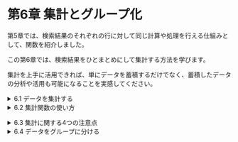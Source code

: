 # 第6章 集計とグループ化
第5章では、検索結果のそれぞれの行に対して同じ計算や処理を行える仕組みとして、関数を紹介しました。

この第6章では、検索結果をひとまとめにして集計する方法を学びます。

集計を上手に活用できれば、単にデータを蓄積するだけでなく、蓄積したデータの分析や活用も可能になることを実感してください。

<details><summary>6.1 データを集計する</summary>

### 6.1.1 集計関数とは
集計処理は、次のようなSQL文で簡単に実現できます。
- リスト 6-1 出金額を集計する

```sql
SELECT SUM(出金額) AS 出金額の合計
  FROM 家計簿
```

| 出金額の合計 |
| --- |
| 15740 |

このSQL文で利用されている「SUM」は、検索結果のデータを集計する**集計関数**の1つです。ほかにも、最大値や平均値などを算出する集計関数も存在します。集計関数を使うと、SELECT文による検索結果が集計された形で出力されるようになります。

### 6.1.2 集計関数の特徴
集計関数は、集計の対象となったすべての行に対して1回だけ計算を行い、1つの答えを出します。必然的に、結果表は必ず1行になります。
- **集計関数の特徴**
    - 検索対象の全行をひとまとめに扱い、1回だけ集計処理を行う。
    - 集計関数の結果は、必ず1行になる。</details>


<details><summary>6.2 集計関数の使い方</summary>

### 6.2.1 代表的な集計関数
通常の関数と同様に、DBMS製品によって利用できる集計関数は異なります。しかしほとんどの製品に共通して利用可能なものが、5つの集計関数です。
- 代表的な集計関数

| 分類 | 関数名 | 説明 |
| --- | --- | --- |
| 集計 | SUM | 各行の値の合計を求める |
| 集計 | MAX | 各行の値の最大値を求める |
| 集計 | MIN | 各行の値の最小値を求める |
| 集計 | AVG | 各行の値の平均値を求める |
| 計数 | COUNT | 行数をカウントする |

5つの関数のうち、COUNT関数だけは他の4つと少し特性が異なります。

### 6.2.2 合計、最大、最小、平均を求める
検索結果のある列に対して、合計、最大値、最小値、平均値を求めたい場合、SUM(サム),MAX(マックス),MIN(ミニマム),AVG(アベレージ)関数を利用します。
- 合計、最大値、最小値、平均値を求める集計関数
    
    ```sql
    SUM(列) → 合計
    MAX(列) → 最大値
    MIN(列) → 最小値
    AVG(列) → 平均値
    ```
    
    これらの関数には引数として1つの列名を渡します。また、列名だけではなく「SUM(出金額 * 1.08)」のように、列名を含む式を指定することも可能です。
    
- リスト 6-2 さまざま集計をする
    
    ```sql
    SELECT
        SUM(出金額) AS 合計出金額,
        AVG(出金額) AS 平均出金額,
        MAX(出金額) AS 最も大きな散財,
        MIN(出金額) AS 最も少額の支払い
      FROM 家計簿
    ```
    
    | 合計出金額 | 平均出金額 | 最も大きな散財 | 最も少額の支払い |
    | --- | --- | --- | --- |
    | 15740 | 3148 | 7560 | 0 |

### 6.2.3 検索結果の行数を求める
COUNT関数は、検索結果の行数を教えてくれる集計関数です。この関数には2つの記述方法があります。
- 行数を数える集計関数
    
    ```sql
    COUNT(*)　→ 検索結果の行数
    COUNT(列) → 検索結果の指定列に関する行数
    ```
    
    単純に検索結果の行数を得るには、COUNT(*)という記述が便利です。COUNT関数はあくまでも該当した行数を取得する関数であり、検索結果の値自体が何であるかは問いません。
    
- リスト 6-3 食費の行数を数える
    
    ```sql
    SELECT COUNT(*) AS 食費の行数
      FROM 家計簿
     WHERE 費目 = '食費'
    ```
    
    | 食費の行数 |
    | --- |
    | 1 |
    
    COUNT(*)とCOUNT(列)は、ほぼ同様の動きをしますが、NULLの取り扱いが異なります。
- COUNT(*)とCOUNT(列)の違い
    - COUNT(*)は、単純に行数をカウントする(NULLの行も含める)。
    - COUNT(列)は、指定列の値がNULLである行を無視してカウントする。
- 重複した値を除いた集計
    
    AVG,SUM,COUNTの各関数では、「DISTINCT」を指定することによって、その列で重複している値を除いた状態で集計が行われます。
    
    ```sql
    SELECT COUNT(DISTINCT 費目) FROM 家計簿
    ```
    
    上記のSQL文では、家計簿テーブルに登録されている費目の種類数をカウントすることができます。</details>


<details><summary>6.3 集計に関する4つの注意点</summary>

### 6.3.1 SELECT文でしか利用できない
    
集計関数は、「SELECT文の選択列リスト部分」やORDER BY 句、HAVING 句の中で利用します。WHERE 句の中では利用できません。
    
| SELECT | 列名… ○(記述可能) | FROM テーブル名 × | WHERE ~ × | その他、修飾 △(ORDER BY句またはHAVING句でのみ記述可能) |
| --- | --- | --- | --- | --- |
    
また、「検索結果」に対して集計を行うための道具である集計関数は、UPDATE文、INSERT文、DELETE文で利用することはできません。
    
- 集計関数が記述できる場所
        
集計関数は、SELECT文の選択列リストかORDER BY句、HAVING句にのみ記述できる。
        
### 6.3.2 結果表がデコボコになってはならない
- リスト 6-4 日付と出金額合計を取得するつもりのSELECT文

    ```sql
    SELECT 日付, SUM(出金額) AS 出金額計 FROM 家計簿
    ```

    このSELECT文の結果表が、「日付」と「出金額計」という2つの列を持つことは明らかでしょう。しかし、行数については困ったことになります。

    - 日付の列　　　　→　通常の検索なので、複数行になるはず。
    - 出金額計の列　　→　集計関数の結果なので、1行になるはず。

    列ごとに行数が異なるため、表の形がデコボコになる。しかしデータベースでは、「デコボコ型」の結果表はそもそも認められていません。結果表は、常に列ごとの行数が一致するn行m列の長方形型でなければならないのです。もし結果表がデコボコ型になるようなSQL文を実行すると、実際にはエラーになります。
        
- SQLの結果表
    - 結果表は必ず長方形型になる。
    - 結果表がデコボコになるようなSQL文は実行できない(一部のDBMS製品ではNULLを補うなどして動作するものもあるが、非推奨)。

### 6.3.3 引数に許される型が異なる
    
紹介した5つの集計関数は、いずれも1つの列を引数として受け取り、集計を行います。しかし、引数にどのような方の列を指定できるかは、関数によって異なります。

- 集計関数に渡す引数の型と戻り値

| 関数名 | 数値型 | 文字列型 | 日付型 |
| --- | --- | --- | --- |
| SUM | 各数値の合計 | × | × |
| MAX | 各数値の最大 | 並び替えて最後の文字列 | 最も新しい日付 |
| MIN | 各数値の最小 | 並び替えて最初の文字列 | 最も古い日付 |
| AVG | 各数値の平均 | × | × |
| COUNT | 行数 | 行数 | 行数 |

文字列に対してMAX関数やMIN関数を用いた場合、DBMSが定める照合順序(文字コード順、アルファベット順など)で並べ替え、その最初や最後となる文字列が結果として得られます。
    
### 6.3.4 NULLの取り扱い
    
NULLを含む計算や比較は、基本的に結果もNULLとなることは第3章で紹介しました。しかし、集計関数の場合はそれぞれ取り扱いが異なります。

- 集計関数におけるNULLの取り扱い

| 集計関数 | 集計時のNULLの扱い | 全行がNULLの場合の集計結果 |
| --- | --- | --- |
| SUM | 無視(NULLは集計に影響を与えない) | NULL |
| MAX | 無視(NULLは集計に影響を与えない) | NULL |
| MIN | 無視(NULLは集計に影響を与えない) | NULL |
| AVG | 無視(NULLは集計に影響を与えない) | NULL |
| COUNT 列名指定 | 無視(NULLは集計に影響を与えない) | 0 |
| COUNT * 指定 | NULLを含んでカウントする | 該当行数 |

尚、NULLを0に読み替えて集計をしたい場合は、第5章で紹介したCOALESCE関数を使うと良いでしょう。

- リスト6-5 NULLをゼロとして平均を求める

```sql
/* NULLをゼロに変換した上で平均するサンプル */
SELECT AVG(COALESCE(出金額, 0)) AS 出金額の平均
  FROM 家計簿
```

| 出金額の平均 |
| --- |
| 3148.000000000000000000 |

</details>


<details><summary>6.4 データをグループに分ける</summary>

### 6.4.1 グループ別の集計
集計関数を用いると、検索結果をひとまとまりとして集計し、1つの結果を得ることができました。特に、どんなに多くの行を持つテーブルに対しても、集計を行って得られる結果表は1行になるのが特徴でした。

たとえば、「SELECT SUM(出金額) AS 出金額の合計 FROM 家計簿」というSQL文を使えば、次のような結果が簡単に得られました。

| 出金額の合計 |
| --- |
| 15740 |

しかし、これでは家計簿テーブルのすべての行を合計してしまいます。家計の見直しのためには、次のような「費目別の出金額集計表」を得られれば便利です。どうすればよいのでしょうか？

| 費目 | 費目別の出金額合計 |
| --- | --- |
| 食費 | 380 |
| 給料 | 0 |
| 教養娯楽費 | 2800 |
| 交際費 | 5000 |
| 水道光熱費 | 7560 |

「食費」や「給料」などのここの費目についてWHERE句で絞り込んで集計を繰り返す方法もあります。
- リスト6-6 SQL文をいくつも実行して、各費目の集計結果を得る方法

```sql
SELECT '食費' AS 費目, SUM(出金額) AS 費目別の出金額の合計
  FROM 家計簿
 WHERE 費目 = '食費';   /* ⇒ 「食費」「380」 */

SELECT '給料' AS 費目, SUM(出金額) AS 費目別の出金額の合計
  FROM 家計簿
 WHERE 費目 = '給料';   /* ⇒ 「給料」「0」 */

SELECT '教養娯楽費' AS 費目, SUM(出金額) AS 費目別の出金額の合計
  FROM 家計簿
 WHERE 費目 = '教養娯楽費';   /* ⇒ 「教養娯楽費」「2800」 */
```

### 6.4.2 グループ化
SQLには集計に先立って、指定した基準で検索結果をいくつかのまとまりに分けるグループ化と呼ばれる機能が備わっています。集計はグループごとに行われ、グループごとの集計結果が結果表の形で得られます。

たとえば、「費目別の出金額集計表(p183)」を得るには、家計簿テーブルの各行を「費目」列の内容で分類し、分類した費目ごとに出金額の合計を求めれば良いのです。
- リスト6-7 費目でグループ化してそれぞれの合計を求める

```sql
SELECT 費目, SUM(出金額) AS 費目別の出金額合計
  FROM 家計簿
 GROUP BY 費目 --費目列でグループ化する
```

- グループ化して集計する基本構文

```sql
SELECT グループ化の基準列名..., 集計関数
  FROM テーブル名
(WHERE 絞り込み条件)
 GROUP BY グループ化の基準列名...
```

### 6.4.3 グループ集計の流れ
グループ集計は3つのステップで実行されます。

1. もとの表に対してWHERE句による通常の検索処理が行われ、行が絞り込まれます。
2. 検索結果はGROUP BY句で指定された列に同じ値を持つ行ごとに分類されます。
3. 各グループに対して集計関数の処理が行われた後、SELECT句の選択列リストによって列が絞り込まれ、結果行となります。

最終的な結果表の行数は、グループの数(=GROUP BY句で指定した列に格納されている値の種類の数)と等しくなります。
- グループ化した集計関数のポイント
    - グループ化するには、GROUP BY句に基準となる列を指定する。
    - 集計関数は、データの値をグループごとにまとめて計算する。
    - 集計関数の結果表の行数は、必ずグループの数と一致する。

### 複数の列によるグループ化
本文では1つの列を基準にしてグループ化を行う例を紹介しました。しかし、GROUP BY句に複数の列をカンマで区切って指定することで、複数の列を基準にしたグループ化をすることもできます。

複数の列によるグループ化は、それらの列を組み合わせて、値が同じになるものを収集してグループが作られます。
